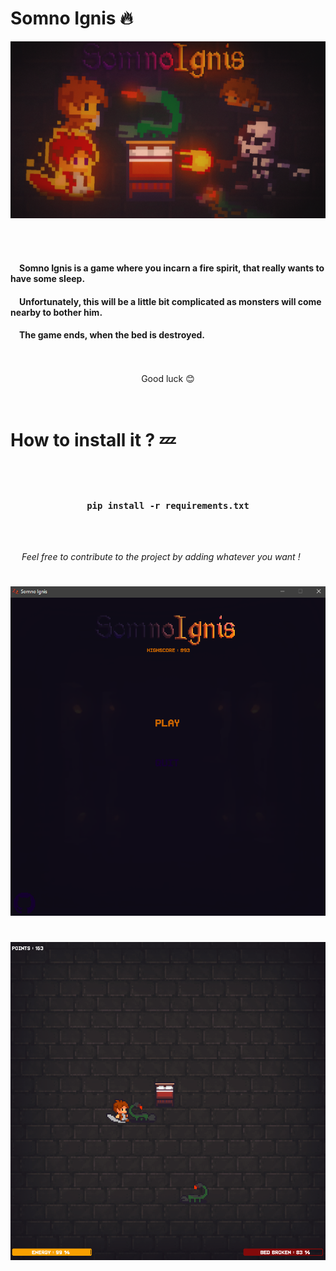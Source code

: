 # Somno Ignis 🔥  

 ![Tux, the Linux mascot](ressources/banner.png)  

<br>

</br>

#### &emsp;**Somno Ignis** is a game where you incarn a fire spirit, that really wants to have some sleep.

#### &emsp;Unfortunately, this will be a little bit complicated as monsters will come nearby to bother him. 

#### &emsp;The game ends, when the bed is destroyed. 

<br>

<br>

<center> Good luck 😊</center>

<br>

<br>

#

# How to install it ? 💤

<br>

<br>

### <center> **``pip install -r requirements.txt``** </center>

<br>

<br>

  &emsp; *Feel free to contribute to the project by adding whatever you want !*

 #

 ![Tux, the Linux mascot](ressources/Screenshot_1.png)
#
 ![Tux, the Linux mascot](ressources/Screenshot_2.png) 
